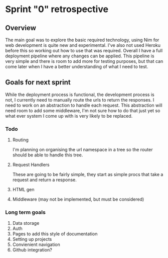 Sprint "0" retrospective
========================

Overview
--------
The main goal was to explore the basic required technology,
using Nim for web development is quite new and experimental.
I've also not used Heroku before this so working out how to
use that was required. Overall I have a full deployment
pipeline where any changes can be applied. This pipeline is
very simple and there is room to add more for testing purposes,
but that can come later when I have a better understanding of
what I need to test.

Goals for next sprint
---------------------
While the deployment process is functional, the development
process is not, I currently need to manually route the urls
to return the responses. I need to work on an abstraction
to handle each request. This abstraction will need room to
add some middleware, I'm not sure how to do that just yet so
what ever system I come up with is very likely to be replaced.

### Todo
1. Routing

      I'm planning on organising the url namespace in a tree
      so the router should be able to handle this tree.
2. Request Handlers

      These are going to be fairly simple, they start as simple
      procs that take a request and return a response.
3. HTML gen
4. Middleware (may not be implemented, but must be considered)

### Long term goals
1. Data storage
2. Auth
3. Pages to add this style of documentation
4. Setting up projects
5. Convienient navigation
6. Github integration?

